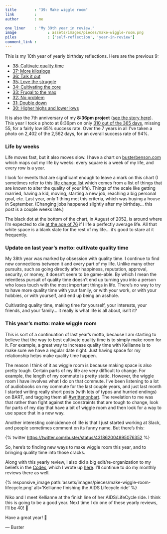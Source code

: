 ```yaml
---
title        : "39: Make wiggle room"
link         : 
author       : me

one_liner    : "My 39th year in review."
image			   : assets/images/pieces/make-wiggle-room.png
piles			   : ['self-reflection', 'year-in-review']
comment_link : 
---
```


This is my 10th year of yearly birthday reflections. Here are the previous 9:

* [38: Cultivate quality time](/2014/05-28-cultivate-quality-time)
* [37: More kiloslogs](/2013/05-28-more-kiloslogs)
* [36: Talk it out](/2012/05-28-talk-it-out)
* [35: Love the struggle](/2011/05-28-cultivate-the-core)
* [34: Cultivating the core](/2010/05-28-cultivate-the-core)
* [33: Frugal to the max](/2009/05-28-frugal-to-the-max)
* [32: No problem](/2008/05-27-no-problem)
* [31: Double down](/2007/05-29-double-down)
* [30: Higher highs and lower lows](/2006/05-31-higher-highs-lower-lows)

It is also the 7th anniversary of my **8:36pm project** ([see the story here](http://www.geekwire.com/2012/day-rest-life/)). This year I took a photo at 8:36pm on only [310 out of the 365 days](https://www.flickr.com/search/?user_id=35034346886%40N01&sort=interestingness-desc&advanced=1&text=8%3A36%20OR%208%3A36pm&view_all=1&min_taken_date=1401346800&max_taken_date=1432882799), missing 55, for a fairly low 85% success rate. Over the 7 years in all I’ve taken a photo on 2,402 of the 2,562 days, for an overall success rate of 94%.

### Life by weeks

Life moves fast, but it also moves slow. I have a chart on [busterbenson.com](http://busterbenson.com/) which maps out my life by weeks: every square is a week of my life, and every row is a year.

I look for events that are significant enough to leave a mark on this chart (I sometimes refer to this [life change list](http://wayoftheduck.com/life-change-score) which comes from a list of things that are known to alter the quality of your life). Things of the scale like getting married, having a kid, moving, starting a new job, reaching a big personal goal, etc. Last year, only 1 thing met this criteria, which was buying a house in September. (Changing jobs happened slightly after my birthday… this post is a couple weeks late.)

The black dot at the bottom of the chart, in August of 2052, is around where I’m expected to die [at the age of 76](https://en.wikipedia.org/wiki/List_of_countries_by_life_expectancy) if I life a perfectly average life. All that white space is a blank slate for the rest of my life… it’s good to stare at it frequently.

### Update on last year’s motto: cultivate quality time

My 38th year was marked by obsession with quality time. I continue to find new connections between it and every part of my life. Unlike many other pursuits, such as going directly after happiness, reputation, approval, security, or money, it doesn’t seem to be game-able. By which I mean the relentless pursuit of quality time doesn’t end up turning you into a person who loses touch with the most important things in life. There’s no way to try to have more quality time with your family, or with your work, or with your hobbies, or with yourself, and end up being an asshole.

Cultivating quality time, making time for yourself, your interests, your friends, and your family… it really is what life is all about, isn’t it?

### This year’s motto: make wiggle room

This is sort of a continuation of last year’s motto, because I am starting to believe that the way to best cultivate quality time is to simply make room for it. For example, a great way to increase quality time with Kellianne is to make sure we have a regular date night. Just having space for my relationship helps make quality time happen.

The reason I think of it as wiggle room is because making space is also pretty tough. Certain parts of my life are very difficult to change. For example, the length of my commute is pretty static. However, the wiggle room I have involves what I do on that commute. I’ve been listening to a lot of audiobooks on my commute for the last couple years, and just last month I started writing really short posts (with lots of typos and hurried endings) on BART, and tagging them all [#writtenonbart](https://medium.com/tag/written-on-bart). The revelation to me was that rather than fight against the constraints that are tough to change, look for parts of my day that have a bit of wiggle room and then look for a way to use space that in a new way.

Another interesting coincidence of life is that I just started working at Slack, and people sometimes comment on its funny name. But there’s this:

{% twitter https://twitter.com/buster/status/431862004895076352 %}

So, here’s to finding new ways to make wiggle room this year, and to bringing quality time into those cracks.

Along with this yearly review, I also did a big edit/re-organization to my beliefs in the [Codex](/beliefs), which I wrote up [here](https://writtenonbart.com/4-kinds-of-beliefs-44dce1c04093). I’ll continue to do my monthly reviews there as well.

{% responsive_image path:'assets/images/pieces/make-wiggle-room-lifecycle.png' alt='Kellianne finishing the AIDS Lifecycle ride' %} 

Niko and I meet Kellianne at the finish line of her AIDS/LifeCycle ride.
I think this is going to be a good year. Next time I do one of these yearly reviews, I’ll be 40! 😬

Have a great year! 🎉

— Buster
